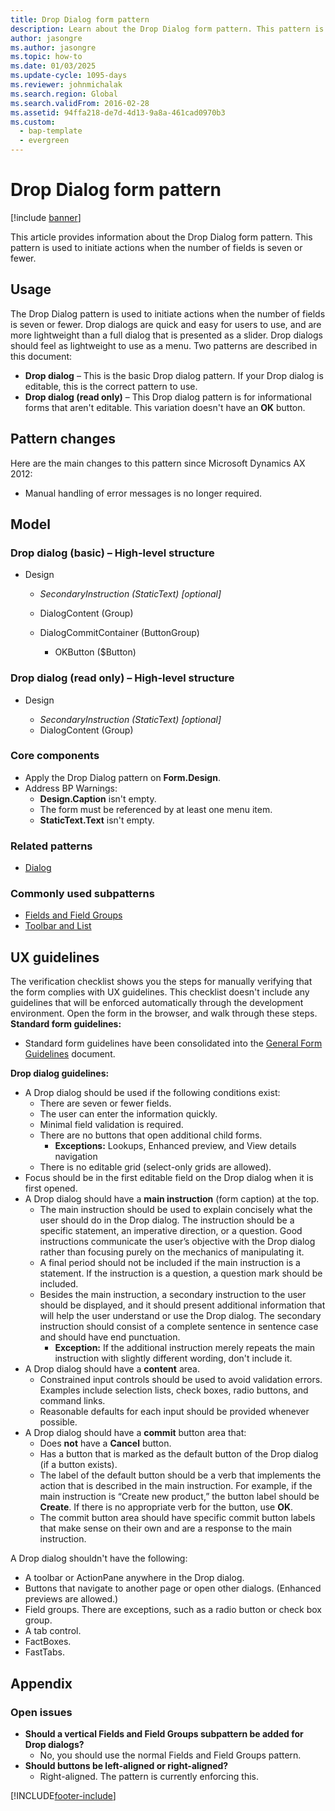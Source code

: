 ```yaml
---
title: Drop Dialog form pattern
description: Learn about the Drop Dialog form pattern. This pattern is used to initiate actions when the number of fields is seven or fewer.
author: jasongre
ms.author: jasongre
ms.topic: how-to
ms.date: 01/03/2025
ms.update-cycle: 1095-days
ms.reviewer: johnmichalak
ms.search.region: Global
ms.search.validFrom: 2016-02-28
ms.assetid: 94ffa218-de7d-4d13-9a8a-461cad0970b3
ms.custom: 
  - bap-template
  - evergreen
---
```


# Drop Dialog form pattern

[!include [banner](../includes/banner.md)]

This article provides information about the Drop Dialog form pattern. This pattern is used to initiate actions when the number of fields is seven or fewer. 

## Usage

The Drop Dialog pattern is used to initiate actions when the number of fields is seven or fewer. Drop dialogs are quick and easy for users to use, and are more lightweight than a full dialog that is presented as a slider. Drop dialogs should feel as lightweight to use as a menu. Two patterns are described in this document:

-   **Drop dialog** – This is the basic Drop dialog pattern. If your Drop dialog is editable, this is the correct pattern to use.
-   **Drop dialog (read only)** – This Drop dialog pattern is for informational forms that aren't editable. This variation doesn't have an **OK** button.

## Pattern changes
Here are the main changes to this pattern since Microsoft Dynamics AX 2012:

-   Manual handling of error messages is no longer required.

## Model
### Drop dialog (basic) – High-level structure

- Design

    - *SecondaryInstruction (StaticText) \[optional\]*
    - DialogContent (Group)
    - DialogCommitContainer (ButtonGroup)

        - OKButton ($Button)

### Drop dialog (read only) – High-level structure

- Design

    - *SecondaryInstruction (StaticText) \[optional\]*
    - DialogContent (Group)

### Core components

-   Apply the Drop Dialog pattern on **Form.Design**.
-   Address BP Warnings:
    -   **Design.Caption** isn't empty.
    -   The form must be referenced by at least one menu item.
    -   **StaticText.Text** isn't empty.

### Related patterns

-   [Dialog](dialog-form-pattern.md)

### Commonly used subpatterns

-   [Fields and Field Groups](fields-field-groups-subpattern.md)
-   [Toolbar and List](toolbar-list-subpattern.md)

## UX guidelines
The verification checklist shows you the steps for manually verifying that the form complies with UX guidelines. This checklist doesn't include any guidelines that will be enforced automatically through the development environment. Open the form in the browser, and walk through these steps. **Standard form guidelines:**

-   Standard form guidelines have been consolidated into the [General Form Guidelines](general-form-guidelines.md) document.

**Drop dialog guidelines:**

-   A Drop dialog should be used if the following conditions exist:
    -   There are seven or fewer fields.
    -   The user can enter the information quickly.
    -   Minimal field validation is required.
    -   There are no buttons that open additional child forms.
        -   **Exceptions:** Lookups, Enhanced preview, and View details navigation
    -   There is no editable grid (select-only grids are allowed).
-   Focus should be in the first editable field on the Drop dialog when it is first opened.
-   A Drop dialog should have a **main instruction** (form caption) at the top.
    -   The main instruction should be used to explain concisely what the user should do in the Drop dialog. The instruction should be a specific statement, an imperative direction, or a question. Good instructions communicate the user’s objective with the Drop dialog rather than focusing purely on the mechanics of manipulating it.
    -   A final period should not be included if the main instruction is a statement. If the instruction is a question, a question mark should be included.
    -   Besides the main instruction, a secondary instruction to the user should be displayed, and it should present additional information that will help the user understand or use the Drop dialog. The secondary instruction should consist of a complete sentence in sentence case and should have end punctuation.
        -   **Exception:** If the additional instruction merely repeats the main instruction with slightly different wording, don't include it.
-   A Drop dialog should have a **content** area.
    -   Constrained input controls should be used to avoid validation errors. Examples include selection lists, check boxes, radio buttons, and command links.
    -   Reasonable defaults for each input should be provided whenever possible.
-   A Drop dialog should have a **commit** button area that:
    -   Does **not** have a **Cancel** button.
    -   Has a button that is marked as the default button of the Drop dialog (if a button exists).
    -   The label of the default button should be a verb that implements the action that is described in the main instruction. For example, if the main instruction is “Create new product,” the button label should be **Create**. If there is no appropriate verb for the button, use **OK**.
    -   The commit button area should have specific commit button labels that make sense on their own and are a response to the main instruction.

A Drop dialog shouldn't have the following:

-   A toolbar or ActionPane anywhere in the Drop dialog.
-   Buttons that navigate to another page or open other dialogs. (Enhanced previews are allowed.)
-   Field groups. There are exceptions, such as a radio button or check box group.
-   A tab control.
-   FactBoxes.
-   FastTabs.

## Appendix

### Open issues

-   **Should a vertical Fields and Field Groups subpattern be added for Drop dialogs?**
    -   No, you should use the normal Fields and Field Groups pattern.
-   **Should buttons be left-aligned or right-aligned?**
    -   Right-aligned. The pattern is currently enforcing this.



[!INCLUDE[footer-include](../../../includes/footer-banner.md)]
